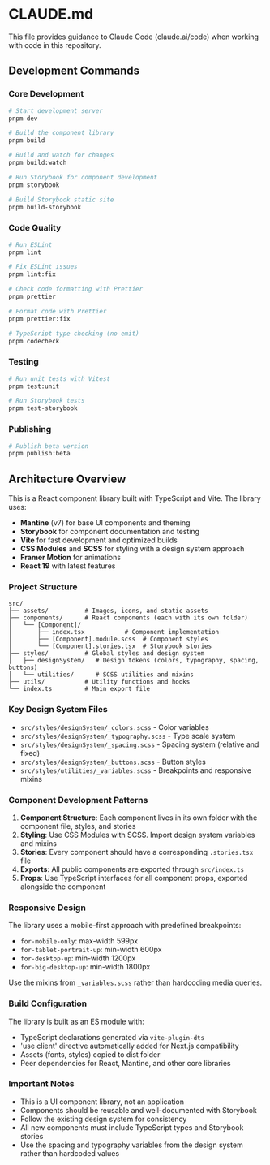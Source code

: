 # CLAUDE.md

This file provides guidance to Claude Code (claude.ai/code) when working with code in this repository.

## Development Commands

### Core Development
```bash
# Start development server
pnpm dev

# Build the component library
pnpm build

# Build and watch for changes
pnpm build:watch

# Run Storybook for component development
pnpm storybook

# Build Storybook static site
pnpm build-storybook
```

### Code Quality
```bash
# Run ESLint
pnpm lint

# Fix ESLint issues
pnpm lint:fix

# Check code formatting with Prettier
pnpm prettier

# Format code with Prettier
pnpm prettier:fix

# TypeScript type checking (no emit)
pnpm codecheck
```

### Testing
```bash
# Run unit tests with Vitest
pnpm test:unit

# Run Storybook tests
pnpm test-storybook
```

### Publishing
```bash
# Publish beta version
pnpm publish:beta
```

## Architecture Overview

This is a React component library built with TypeScript and Vite. The library uses:

- **Mantine** (v7) for base UI components and theming
- **Storybook** for component documentation and testing
- **Vite** for fast development and optimized builds
- **CSS Modules** and **SCSS** for styling with a design system approach
- **Framer Motion** for animations
- **React 19** with latest features

### Project Structure

```
src/
├── assets/          # Images, icons, and static assets
├── components/      # React components (each with its own folder)
│   └── [Component]/
│       ├── index.tsx           # Component implementation
│       ├── [Component].module.scss  # Component styles
│       └── [Component].stories.tsx  # Storybook stories
├── styles/          # Global styles and design system
│   ├── designSystem/   # Design tokens (colors, typography, spacing, buttons)
│   └── utilities/      # SCSS utilities and mixins
├── utils/           # Utility functions and hooks
└── index.ts         # Main export file
```

### Key Design System Files

- `src/styles/designSystem/_colors.scss` - Color variables
- `src/styles/designSystem/_typography.scss` - Type scale system
- `src/styles/designSystem/_spacing.scss` - Spacing system (relative and fixed)
- `src/styles/designSystem/_buttons.scss` - Button styles
- `src/styles/utilities/_variables.scss` - Breakpoints and responsive mixins

### Component Development Patterns

1. **Component Structure**: Each component lives in its own folder with the component file, styles, and stories
2. **Styling**: Use CSS Modules with SCSS. Import design system variables and mixins
3. **Stories**: Every component should have a corresponding `.stories.tsx` file
4. **Exports**: All public components are exported through `src/index.ts`
5. **Props**: Use TypeScript interfaces for all component props, exported alongside the component

### Responsive Design

The library uses a mobile-first approach with predefined breakpoints:
- `for-mobile-only`: max-width 599px
- `for-tablet-portrait-up`: min-width 600px
- `for-desktop-up`: min-width 1200px
- `for-big-desktop-up`: min-width 1800px

Use the mixins from `_variables.scss` rather than hardcoding media queries.

### Build Configuration

The library is built as an ES module with:
- TypeScript declarations generated via `vite-plugin-dts`
- 'use client' directive automatically added for Next.js compatibility
- Assets (fonts, styles) copied to dist folder
- Peer dependencies for React, Mantine, and other core libraries

### Important Notes

- This is a UI component library, not an application
- Components should be reusable and well-documented with Storybook
- Follow the existing design system for consistency
- All new components must include TypeScript types and Storybook stories
- Use the spacing and typography variables from the design system rather than hardcoded values